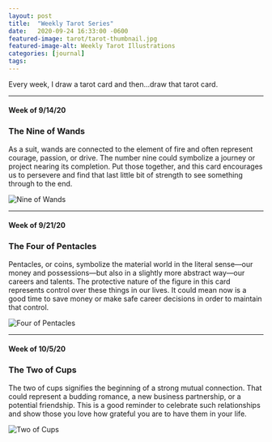 ```yaml
---
layout: post
title:  "Weekly Tarot Series"
date:   2020-09-24 16:33:00 -0600
featured-image: tarot/tarot-thumbnail.jpg
featured-image-alt: Weekly Tarot Illustrations
categories: [journal]
tags: 
---
```


Every week, I draw a tarot card and then...draw that tarot card. 

---

#### Week of 9/14/20

### The Nine of Wands

As a suit, wands are connected to the element of fire and often represent courage, passion, or drive. The number nine could symbolize a journey or project nearing its completion. Put those together, and this card encourages us to persevere and find that last little bit of strength to see something through to the end. 

<img src="../../../../assets/images/tarot/nine-of-wands.jpg" class="single no-border" alt="Nine of Wands" />

---

#### Week of 9/21/20

### The Four of Pentacles

Pentacles, or coins, symbolize the material world in the literal sense—our money and possessions—but also in a slightly more abstract way—our careers and talents. The protective nature of the figure in this card represents control over these things in our lives. It could mean now is a good time to save money or make safe career decisions in order to maintain that control.

<img src="../../../../assets/images/tarot/four-of-pentacles.jpg" class="single no-border" alt="Four of Pentacles" />

---

#### Week of 10/5/20

### The Two of Cups

The two of cups signifies the beginning of a strong mutual connection. That could represent a budding romance, a new business partnership, or a potential friendship. This is a good reminder to celebrate such relationships and show those you love how grateful you are to have them in your life.

<img src="../../../../assets/images/tarot/two-of-cups-web.jpg" class="single no-border" alt="Two of Cups" />

